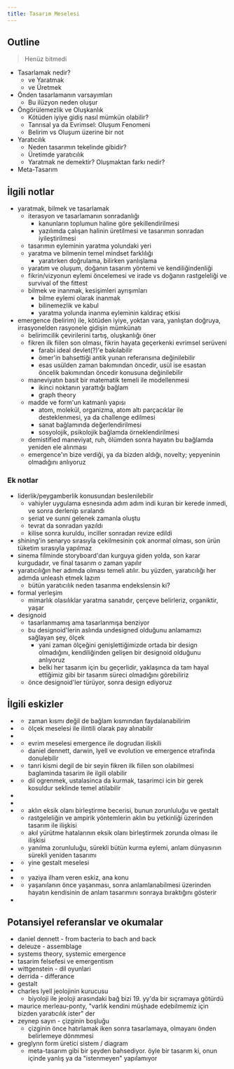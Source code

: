 ```yaml
---
title: Tasarım Meselesi
---
```


## Outline

> Henüz bitmedi

- Tasarlamak nedir?
  - ve Yaratmak
  - ve Üretmek
- Önden tasarlamanın varsayımları
  - Bu ilüzyon neden oluşur
- Öngörülemezlik ve Oluşkanlık
  - Kötüden iyiye gidiş nasıl mümkün olabilir?
  - Tanrısal ya da Evrimsel: Oluşum Fenomeni
  - Belirim vs Oluşum üzerine bir not
- Yaratıcılık
  - Neden tasarımın tekelinde gibidir?
  - Üretimde yaratıcılık
  - Yaratmak ne demektir? Oluşmaktan farkı nedir?
- Meta-Tasarım

## İlgili notlar

- yaratmak, bilmek ve tasarlamak
  - iterasyon ve tasarlamanın sonradanlığı
    - kanunların toplumun haline göre şekillendirilmesi
    - yazılımda çalışan halinin üretilmesi ve tasarımın sonradan
      iyileştirilmesi
  - tasarımın eyleminin yaratma yolundaki yeri
  - yaratma ve bilmenin temel mindset farklılığı
    - yaratırken doğrulama, bilirken yanlışlama
  - yaratım ve oluşum, doğanın tasarım yöntemi ve kendiliğindenliği
  - fikrin/vizyonun eylemi öncelemesi ve irade vs doğanın rastgeleliği ve
    survival of the fittest
  - bilmek ve inanmak, kesişimleri ayrışımları
    - bilme eylemi olarak inanmak
    - bilinemezlik ve kabul
    - yaratma yolunda inanma eyleminin kaldıraç etkisi
- emergence (belirim) ile, kötüden iyiye, yoktan vara, yanlıştan doğruya,
  irrasyonelden rasyonele gidişin mümkünatı
  - belirimcilik çevirilerini tartış, oluşkanlığı öner
  - fikren ilk fiilen son olması, fikrin hayata geçerkenki evrimsel serüveni
    - farabi ideal devlet(?)'e bakılabilir
    - ömer'in bahsettiği antik yunan referansına değinilebilir
    - esas usülden zaman bakımından öncedir, usül ise esastan öncelik bakımından
      öncedir konusuna değinilebilir
  - maneviyatın basit bir matematik temeli ile modellenmesi
    - ikinci noktanın yarattığı bağlam
    - graph theory
  - madde ve form'un katmanlı yapısı
    - atom, molekül, organizma, atom altı parçacıklar ile desteklenmesi, ya da
      challenge edilmesi
    - sanat bağlamında değerlendirilmesi
    - sosyolojik, psikolojik bağlamda örneklendirilmesi
  - demistified maneviyat, ruh, ölümden sonra hayatın bu bağlamda yeniden ele
    alınması
  - emergence'ın bize verdiği, ya da bizden aldığı, novelty; yepyeninin
    olmadığını anlıyoruz

### Ek notlar

- liderlik/peygamberlik konusundan beslenilebilir
  - vahiyler uygulama esnesında adım adım indi kuran bir kerede inmedi, ve
    sonra derlenip sıralandı
  - şeriat ve sunni gelenek zamanla oluştu
  - tevrat da sonradan yazıldı
  - kilise sonra kuruldu, inciller sonradan revize edildi
- shining'in senaryo sırasıyla çekilmesinin çok anormal olması, son ürün
  tüketim sırasıyla yapılmaz
- sinema filminde storyboard'dan kurguya giden yolda, son karar kurgudadır, ve
  final tasarım o zaman yapılır
- yaratıcılığın her adımda olması temeli atılır. bu yüzden, yaratıcılığı her
  adımda unleash etmek lazım
  - bütün yaratıcılık neden tasarıma endekslensin ki?
- formal yerleşim
  - mimarlık olasılıklar yaratma sanatıdır, çerçeve belirleriz, organiktir,
    yaşar
- designoid
  - tasarlanmamış ama tasarlanmışa benziyor
  - bu designoid'lerin aslında undesigned olduğunu anlamamızı sağlayan şey,
    ölçek
    - yani zaman ölçeğini genişlettiğimizde ortada bir design olmadığını,
      kendiliğinden gelişen bir designoid olduğunu anlıyoruz
    - belki her tasarım için bu geçerlidir, yaklaşınca da tam hayal ettiğimiz
      gibi bir tasarım süreci olmadığını görebiliriz
  - önce designoid'ler türüyor, sonra design ediyoruz

## İlgili eskizler

- [](../eskizler/baglam-olarak-zaman.md)
  - zaman kısmı değil de bağlam kısmından faydalanabilirim
- [](../eskizler/bedenruh.md)
  - ölçek meselesi ile ilintili olarak pay alınabilir
- [](../eskizler/bir-varligin-ozu-yapitaslari-ve-kompleks-sistemler-uzerine.md)
- [](../eskizler/evrim-teorisini-anlamak-ve-sosyal-olgulara-uygulamak-uzerine.md)
  - evrim meselesi emergence ile dogrudan iliskili
  - daniel dennett, darwin, lyell ve evolution ve emergence etrafinda
    donulebilir
- [](../eskizler/fikren-ilk-fiilen-son-olan-tanri-hakkinda.md)
  - tanri kismi degil de bir seyin fikren ilk fiilen son olabilmesi baglaminda
    tasarim ile ilgili olabilir
- [](../eskizler/genis-anlamiyla-dil.md)
  - dil ogrenmek, ustalasinca da kurmak, tasarimci icin bir gerek kosuldur
    seklinde temel atilabilir
- [](../eskizler/gestalt-psikolojisi-ve-aklin-eksik-bilgiyle-calisabilmesi.md)
- [](../eskizler/idealsiz-kavramsallastirilmamis-yaratim-olmaz.md)
- [](../eskizler/insan-zorunlu-olarak-eksik-bilgi-ile-yetinebilirdir.md)
  - aklın eksik olanı birleştirme becerisi, bunun zorunluluğu ve gestalt
  - rastgeleliğin ve ampirik yöntemlerin aklın bu yetkinliği üzerinden tasarım
    ile ilişkisi
  - akıl yürütme hatalarının eksik olanı birleştirmek zorunda olması ile
    ilişkisi
  - yanılma zorunluluğu, sürekli bütün kurma eylemi, anlam dünyasının sürekli
    yeniden tasarımı
- [](../eskizler/kesitlerden-butune-gidebilmek.md)
  - yine gestalt meselesi
- [](../eskizler/tasarim-esneklik-ve-topluluk.md)
- [](../eskizler/tasarlama-uzerine.md)
  - yaziya ilham veren eskiz, ana konu
- [](../eskizler/yasanmakta-olani-oldurmek.md)
  - yaşanılanın önce yaşanması, sonra anlamlanabilmesi üzerinden hayatın
    kendisinin de anlam tasarımını sonraya bıraktığını gösterir
- [](../eskizler/yaratmak-insana-mahsustur.md)

## Potansiyel referanslar ve okumalar

- daniel dennett - from bacteria to bach and back
- deleuze - assemblage
- systems theory, systemic emergence
- tasarim felsefesi ve emergentism
- wittgenstein - dil oyunlari
- derrida - differance
- gestalt
- charles lyell jeolojinin kurucusu
  - biyoloji ile jeoloji arasındaki bağ bizi 19. yy'da bir sıçramaya götürdü
- maurice merleau-ponty, "varlık kendini müşhade edebilmemiz için bizden
  yaratıcılık ister" der
- zeynep sayın - çizginin boşluğu
  - çizginin önce hatırlamak iken sonra tasarlamaya, olmayanı önden
    belirlemeye dönmmesi
- greglynn form üretici sistem / diagram
  - meta-tasarım gibi bir şeyden bahsediyor. öyle bir tasarım ki, onun içinde
    yanlış ya da "istenmeyen" yapılamıyor

